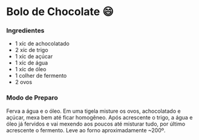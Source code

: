 # Bolo de Chocolate :smile:

### Ingredientes 

- 1 xíc de achocolatado
- 2 xíc de trigo 
- 1 xíc de açúcar
- 1 xíc de água 
- 1 xíc de óleo 
- 1 colher de fermento 
- 2 ovos 



### Modo de Preparo 

Ferva a água e o óleo. Em uma tigela misture os ovos, achocolatado e açúcar, mexa bem até ficar homogêneo. Após acrescente o trigo, a água e óleo já fervidos e vai mexendo aos poucos até misturar tudo, por último acrescente o fermento. Leve ao forno aproximadamente ~200º.
